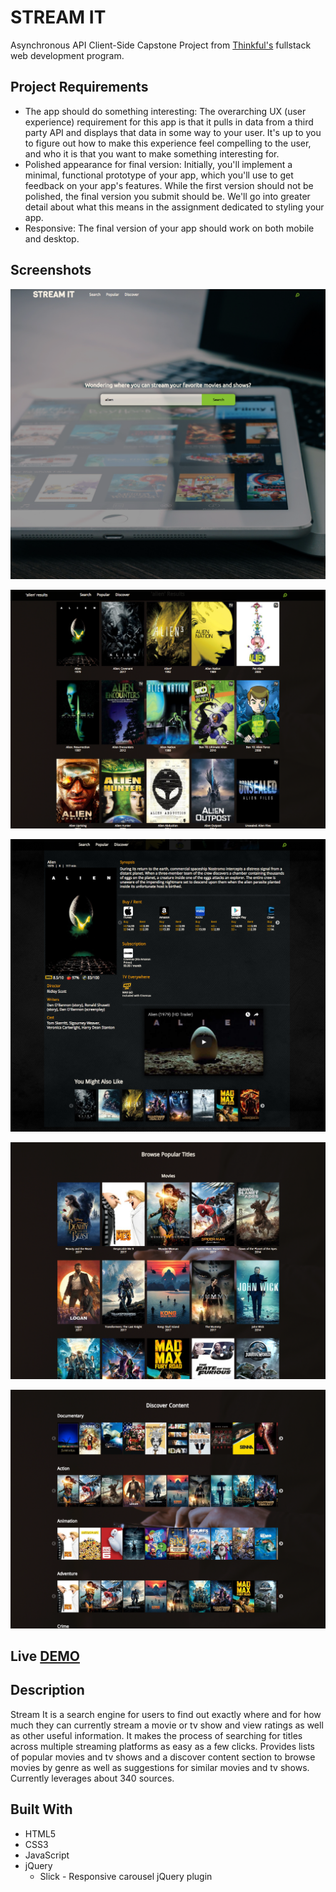 # STREAM IT
Asynchronous API Client-Side Capstone Project from [Thinkful's](https://www.thinkful.com/) fullstack web development program. 

## Project Requirements
* The app should do something interesting: The overarching UX (user experience) requirement for this app is that it pulls in data from a third party API and displays that data in some way to your user. It's up to you to figure out how to make this experience feel compelling to the user, and who it is that you want to make something interesting for.
* Polished appearance for final version: Initially, you'll implement a minimal, functional prototype of your app, which you'll use to get feedback on your app's features. While the first version should not be polished, the final version you submit should be. We'll go into greater detail about what this means in the assignment dedicated to styling your app.
* Responsive: The final version of your app should work on both mobile and desktop.

## Screenshots
![Home Page](./working-screenshots/home-page-alien-search.png?raw=true "Home Page")

![Alien search results](./working-screenshots/alien-query.png?raw=true "Alien search results")

![Alien Detail Page](./working-screenshots/alien-detail-page-with-similar-carousel.png?raw=true "Alien Detial Page")

![Popular Page](./working-screenshots/popular-movies.png?raw=true "Popular Page")

![Discover Content Page](./working-screenshots/discover-content.png?raw=true "Discover Content Page")

## Live [DEMO](https://schmerb.github.io/stream-it/)

## Description
Stream It is a search engine for users to find out exactly where and for how much they can currently stream a movie or tv show and view ratings as well as other useful information. It makes the process of searching for titles across multiple streaming platforms as easy as a few clicks. Provides lists of popular movies and tv shows and a discover content section to browse movies by genre as well as suggestions for similar movies and tv shows. Currently leverages about 340 sources.

## Built With
* HTML5 
* CSS3
* JavaScript
* jQuery
  * Slick - Responsive carousel jQuery plugin

